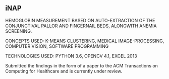 ## iNAP

HEMOGLOBIN MEASUREMENT BASED ON AUTO-EXTRACTION OF THE CONJUNCTIVAL PALLOR AND FINGERNAIL BEDS, ALONGWITH ANEMIA SCREENING.

CONCEPTS USED: K-MEANS CLUSTERING, MEDICAL IMAGE-PROCESSING, COMPUTER VISION, SOFTWARE PROGRAMMING

TECHNOLOGIES USED: PYTHON 3.6, OPENCV 4.1, EXCEL 2013

Submitted the findings in the form of a paper to the ACM Transactions on Computing for Healthcare and is currently under review.
